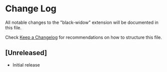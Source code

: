 # Change Log

All notable changes to the "black-widow" extension will be documented in this file.

Check [Keep a Changelog](http://keepachangelog.com/) for recommendations on how to structure this file.

## [Unreleased]

- Initial release
